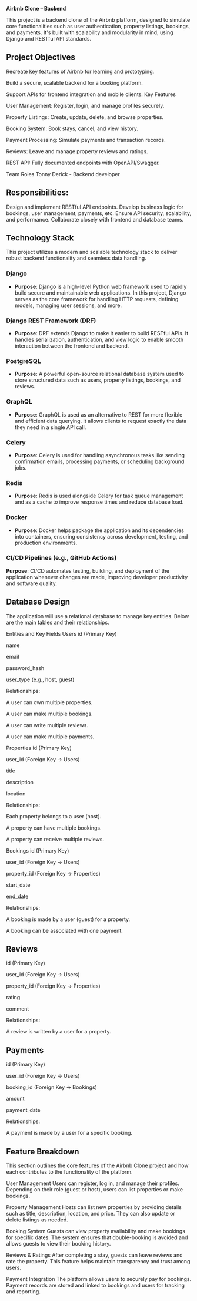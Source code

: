 **Airbnb Clone – Backend**

This project is a backend clone of the Airbnb platform, designed to simulate core functionalities such as user authentication, property listings, bookings, and payments. It's built with scalability and modularity in mind, using Django and RESTful API standards.

## Project Objectives

Recreate key features of Airbnb for learning and prototyping.

Build a secure, scalable backend for a booking platform.

Support APIs for frontend integration and mobile clients. Key Features

User Management: Register, login, and manage profiles securely.

Property Listings: Create, update, delete, and browse properties.

Booking System: Book stays, cancel, and view history.

Payment Processing: Simulate payments and transaction records.

Reviews: Leave and manage property reviews and ratings.

REST API: Fully documented endpoints with OpenAPI/Swagger.

Team Roles Tonny Derick - Backend developer

## Responsibilities:
Design and implement RESTful API endpoints.
Develop business logic for bookings, user management, payments, etc.
Ensure API security, scalability, and performance.
Collaborate closely with frontend and database teams.

## Technology Stack

This project utilizes a modern and scalable technology stack to deliver robust backend functionality and seamless data handling.

### Django
- **Purpose**: Django is a high-level Python web framework used to rapidly build secure and maintainable web applications. In this project, Django serves as the core framework for handling HTTP requests, defining models, managing user sessions, and more.

###  Django REST Framework (DRF)
- **Purpose**: DRF extends Django to make it easier to build RESTful APIs. It handles serialization, authentication, and view logic to enable smooth interaction between the frontend and backend.

###  PostgreSQL
- **Purpose**: A powerful open-source relational database system used to store structured data such as users, property listings, bookings, and reviews.

###  GraphQL
- **Purpose**: GraphQL is used as an alternative to REST for more flexible and efficient data querying. It allows clients to request exactly the data they need in a single API call.

###  Celery
- **Purpose**: Celery is used for handling asynchronous tasks like sending confirmation emails, processing payments, or scheduling background jobs.

###  Redis
- **Purpose**: Redis is used alongside Celery for task queue management and as a cache to improve response times and reduce database load.

###  Docker
- **Purpose**: Docker helps package the application and its dependencies into containers, ensuring consistency across development, testing, and production environments.

###  CI/CD Pipelines (e.g., GitHub Actions)
**Purpose**: CI/CD automates testing, building, and deployment of the application whenever changes are made, improving developer productivity and software quality.

 ## Database Design
The application will use a relational database to manage key entities. Below are the main tables and their relationships.

Entities and Key Fields
 Users
id (Primary Key)

name

email

password_hash

user_type (e.g., host, guest)

Relationships:

A user can own multiple properties.

A user can make multiple bookings.

A user can write multiple reviews.

A user can make multiple payments.

Properties
id (Primary Key)

user_id (Foreign Key → Users)

title

description

location

Relationships:

Each property belongs to a user (host).

A property can have multiple bookings.

A property can receive multiple reviews.

Bookings
id (Primary Key)

user_id (Foreign Key → Users)

property_id (Foreign Key → Properties)

start_date

end_date

Relationships:

A booking is made by a user (guest) for a property.

A booking can be associated with one payment.

## Reviews
id (Primary Key)

user_id (Foreign Key → Users)

property_id (Foreign Key → Properties)

rating

comment

Relationships:

A review is written by a user for a property.

## Payments
id (Primary Key)

user_id (Foreign Key → Users)

booking_id (Foreign Key → Bookings)

amount

payment_date

Relationships:

A payment is made by a user for a specific booking.

## Feature Breakdown
This section outlines the core features of the Airbnb Clone project and how each contributes to the functionality of the platform.

User Management
Users can register, log in, and manage their profiles. Depending on their role (guest or host), users can list properties or make bookings.

Property Management
Hosts can list new properties by providing details such as title, description, location, and price. They can also update or delete listings as needed.

Booking System
Guests can view property availability and make bookings for specific dates. The system ensures that double-booking is avoided and allows guests to view their booking history.

Reviews & Ratings
After completing a stay, guests can leave reviews and rate the property. This feature helps maintain transparency and trust among users.

Payment Integration
The platform allows users to securely pay for bookings. Payment records are stored and linked to bookings and users for tracking and reporting.
